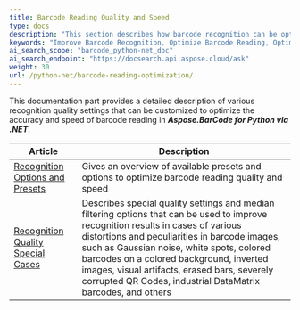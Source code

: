 ```yaml
---
title: Barcode Reading Quality and Speed
type: docs
description: "This section describes how barcode recognition can be optimized in terms of accuracy and speed."
keywords: "Improve Barcode Recognition, Optimize Barcode Reading, Optimized Scan for Barcode Recognition, Speed Up Barcode Reading, Image Processing for Barcode, Improve Barcode Recognition, Read Many Barcodes from One Image, Aspose.BarCode, Read Barcode in Python"
ai_search_scope: "barcode_python-net_doc"
ai_search_endpoint: "https://docsearch.api.aspose.cloud/ask"
weight: 30
url: /python-net/barcode-reading-optimization/
---
```


This documentation part provides a detailed description of various recognition quality settings that can be customized to optimize the accuracy and speed of barcode reading in ***Aspose.BarCode for Python via .NET***.
   
|Article|Description|
|---|---|
|[Recognition Options and Presets](/barcode/python-net/barcode-reading-presets)|Gives an overview of available presets and options to optimize barcode reading quality and speed|
|[Recognition Quality Special Cases](/barcode/python-net/special-barcode-reading-cases/)|Describes special quality settings and median filtering options that can be used to improve recognition results in cases of various distortions and peculiarities in barcode images, such as Gaussian noise, white spots, colored barcodes on a colored background, inverted images, visual artifacts, erased bars, severely corrupted QR Codes, industrial DataMatrix barcodes, and others|
  